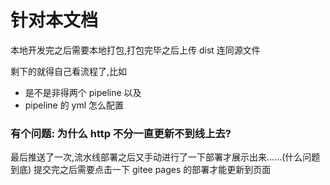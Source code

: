 <!--
 * @Author: Dark Angel
 * @Date: 2023-09-30 21:45:07
 * @LastEditTime: 2023-10-01 04:22:55
 * @LastEditors: Dark Angel
 * @Description: 干就完事了!
 * @FilePath: \blog\readme.md
-->
# 针对本文档

本地开发完之后需要本地打包,打包完毕之后上传 dist 连同源文件

剩下的就得自己看流程了,比如

- 是不是非得两个 pipeline 以及
-  pipeline 的 yml 怎么配置
### 有个问题: 为什么 http 不分一直更新不到线上去?

最后推送了一次,流水线部署之后又手动进行了一下部署才展示出来......(什么问题到底)
提交完之后需要点击一下 gitee pages 的部署才能更新到页面